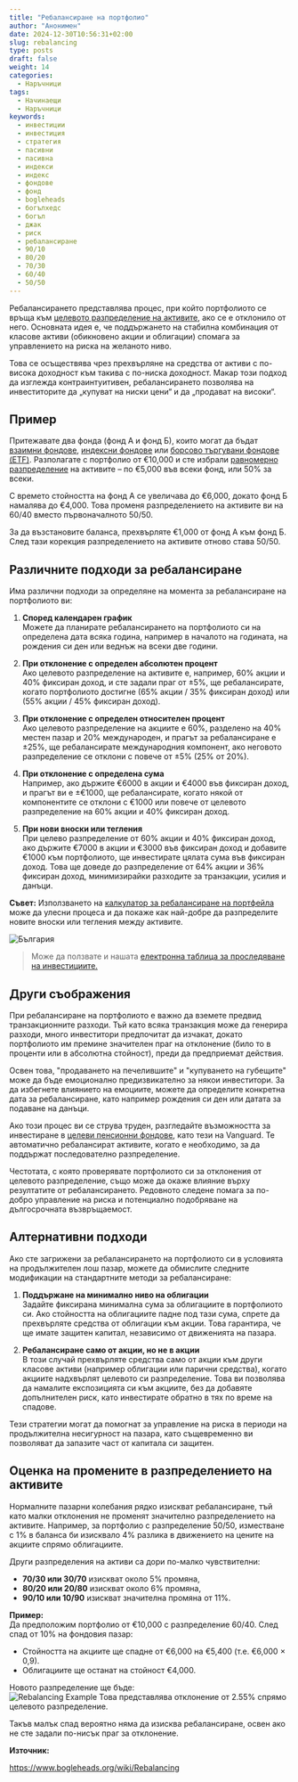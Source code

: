 ```yaml
---
title: "Ребалансиране на портфолио"
author: "Анонимен"
date: 2024-12-30T10:56:31+02:00
slug: rebalancing
type: posts
draft: false
weight: 14
categories:
  - Наръчници
tags:
  - Начинаещи
  - Наръчници
keywords:
  - инвестиции
  - инвестиция
  - стратегия
  - пасивни
  - пасивна
  - индекси
  - индекс
  - фондове
  - фонд
  - bogleheads
  - богълхедс
  - богъл
  - джак
  - риск
  - ребалансиране
  - 90/10
  - 80/20
  - 70/30
  - 60/40
  - 50/50
---
```


Ребалансирането представлява процес, при който портфолиото се връща към [целевото разпределение на активите](/posts/asset_allocation), ако се е отклонило от него. Основната идея е, че поддържането на стабилна комбинация от класове активи (обикновено акции и облигации) спомага за управлението на риска на желаното ниво.

Това се осъществява чрез прехвърляне на средства от активи с по-висока доходност към такива с по-ниска доходност. Макар този подход да изглежда контраинтуитивен, ребалансирането позволява на инвеститорите да „купуват на ниски цени“ и да „продават на високи“.

## Пример

Притежавате два фонда (фонд А и фонд Б), които могат да бъдат [взаимни фондове](/dict/mutual_fund), [индексни фондове](/dict/index_fund) или [борсово търгувани фондове (ETF)](/dict/etf). Разполагате с портфолио от €10,000 и сте избрали [равномерно разпределение](/posts/asset_allocation) на активите – по €5,000 във всеки фонд, или 50% за всеки.

С времето стойността на фонд А се увеличава до €6,000, докато фонд Б намалява до €4,000. Това променя разпределението на активите ви на 60/40 вместо първоначалното 50/50.

За да възстановите баланса, прехвърляте €1,000 от фонд А към фонд Б. След тази корекция разпределението на активите отново става 50/50.

## Различните подходи за ребалансиране

Има различни подходи за определяне на момента за ребалансиране на портфолиото ви:

1.  **Според календарен график**  
    Можете да планирате ребалансирането на портфолиото си на определена дата всяка година, например в началото на годината, на рождения си ден или веднъж на всеки две години.
    
2.  **При отклонение с определен абсолютен процент**  
    Ако целевото разпределение на активите е, например, 60% акции и 40% фиксиран доход, и сте задали праг от ±5%, ще ребалансирате, когато портфолиото достигне (65% акции / 35% фиксиран доход) или (55% акции / 45% фиксиран доход).
    
3.  **При отклонение с определен относителен процент**  
    Ако целевото разпределение на акциите е 60%, разделено на 40% местен пазар и 20% международен, и прагът за ребалансиране е ±25%, ще ребалансирате международния компонент, ако неговото разпределение се отклони с повече от ±5% (25% от 20%).
    
4.  **При отклонение с определена сума**  
    Например, ако държите €6000 в акции и €4000 във фиксиран доход, и прагът ви е ±€1000, ще ребалансирате, когато някой от компонентите се отклони с €1000 или повече от целевото разпределение на 60% акции и 40% фиксиран доход.
    
5.  **При нови вноски или тегления**  
    При целево разпределение от 60% акции и 40% фиксиран доход, ако държите €7000 в акции и €3000 във фиксиран доход и добавите €1000 към портфолиото, ще инвестирате цялата сума във фиксиран доход. Това ще доведе до разпределение от 64% акции и 36% фиксиран доход, минимизирайки разходите за транзакции, усилия и данъци.
    

**Съвет:** Използването на [калкулатор за ребалансиране на портфейла](https://optimalrebalancing.info/) може да улесни процеса и да покаже как най-добре да разпределите новите вноски или тегления между активите.

![България](/img/bgflag.png)
> Може да ползвате и нашата [електронна таблица за проследяване на инвестициите.](https://docs.google.com/spreadsheets/d/10NP_g5B92dxQUYdyeyhxWupoYTkOMtyMwxK81fMo0zY)

## Други съображения

При ребалансиране на портфолиото е важно да вземете предвид транзакционните разходи. Тъй като всяка транзакция може да генерира разходи, много инвеститори предпочитат да изчакат, докато портфолиото им премине значителен праг на отклонение (било то в проценти или в абсолютна стойност), преди да предприемат действия.

Освен това, "продаването на печелившите" и "купуването на губещите" може да бъде емоционално предизвикателно за някои инвеститори. За да избегнете влиянието на емоциите, можете да определите конкретна дата за ребалансиране, като например рождения си ден или датата за подаване на данъци.

Ако този процес ви се струва труден, разгледайте възможността за инвестиране в [целеви пенсионни фондове](/dict/balanced_fund), като тези на Vanguard. Те автоматично ребалансират активите, когато е необходимо, за да поддържат последователно разпределение.

Честотата, с която проверявате портфолиото си за отклонения от целевото разпределение, също може да окаже влияние върху резултатите от ребалансирането. Редовното следене помага за по-добро управление на риска и потенциално подобряване на дългосрочната възвръщаемост.

## Алтернативни подходи

Ако сте загрижени за ребалансирането на портфолиото си в условията на продължителен лош пазар, можете да обмислите следните модификации на стандартните методи за ребалансиране:

1.  **Поддържане на минимално ниво на облигации**  
    Задайте фиксирана минимална сума за облигациите в портфолиото си. Ако стойността на облигациите падне под тази сума, спрете да прехвърляте средства от облигации към акции. Това гарантира, че ще имате защитен капитал, независимо от движенията на пазара.
    
2.  **Ребалансиране само от акции, но не в акции**  
    В този случай прехвърляте средства само от акции към други класове активи (например облигации или парични средства), когато акциите надхвърлят целевото си разпределение. Това ви позволява да намалите експозицията си към акциите, без да добавяте допълнителен риск, като инвестирате обратно в тях по време на спадове.
    

Тези стратегии могат да помогнат за управление на риска в периоди на продължителна несигурност на пазара, като същевременно ви позволяват да запазите част от капитала си защитен.

## Оценка на промените в разпределението на активите

Нормалните пазарни колебания рядко изискват ребалансиране, тъй като малки отклонения не променят значително разпределението на активите. Например, за портфолио с разпределение 50/50, изместване с 1% в баланса би изисквало 4% разлика в движението на цените на акциите спрямо облигациите.

Други разпределения на активи са дори по-малко чувствителни:

-   **70/30 или 30/70** изискват около 5% промяна,
-   **80/20 или 20/80** изискват около 6% промяна,
-   **90/10 или 10/90** изискват значителна промяна от 11%.

**Пример:**  
Да предположим портфолио от €10,000 с разпределение 60/40. След спад от 10% на фондовия пазар:

-   Стойността на акциите ще спадне от €6,000 на €5,400 (т.е. €6,000 × 0,9).
-   Облигациите ще останат на стойност €4,000.

Новото разпределение ще бъде:  
![Rebalancing Example](/img/rebalancing-example-math-func.png)
Това представлява отклонение от 2.55% спрямо целевото разпределение.

Такъв малък спад вероятно няма да изисква ребалансиране, освен ако не сте задали по-нисък праг за отклонение.

**Източник:**

https://www.bogleheads.org/wiki/Rebalancing
